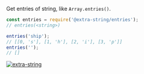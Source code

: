 Get entries of string, like `Array.entries()`.

```javascript
const entries = require('@extra-string/entries');
// entries(<string>)

entries('ship');
// [[0, 's'], [1, 'h'], [2, 'i'], [3, 'p']]
entries('');
// []
```


[![extra-string](https://i.imgur.com/y4YVIau.jpg)](https://www.npmjs.com/package/extra-string)
